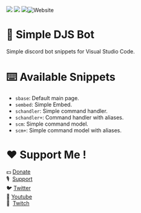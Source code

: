 <img src="https://img.shields.io/visual-studio-marketplace/i/taps.simple-djs-bot?color=orange&label=Install&logo=visual-studio-code"> <img src="https://img.shields.io/discord/737997147483537459?color=%237289DA&label=Discord&logo=Discord&link=lefthttps://discord.gg/5c2Xcfh"> <img src="https://img.shields.io/github/followers/TapsHTS?label=Follow&logo=Github&style=flat"><img alt="Website" src="https://img.shields.io/website?down_color=red&down_message=Offline%20%E2%9D%8C&logo=google&logoColor=white&up_message=Online%20%E2%9C%94&url=https%3A%2F%2Fneotuxbot.tk">


# 🥇 Simple DJS Bot
Simple discord bot snippets for Visual Studio Code.

# ⌨️ Available Snippets
- `sbase`: Default main page.
- `sembed`: Simple Embed.
- `schandler`: Simple command handler.
- `schandler+`: Command handler with aliases.
- `scm`: Simple command model.
- `scm+`: Simple command model with aliases.

# ❤️ Support Me !

💵 [Donate](https://www.paypal.com/paypalme/clemcart) \
🎙  &nbsp;[Support](https://discord.gg/5c2Xcfh)\
🐦 [Twitter](https://twitter.com/taps_hts) \
🎥 [Youtube](https://urlz.fr/b7FY) \
🍿 &nbsp;[Twitch](https://www.twitch.tv/tapshts)



